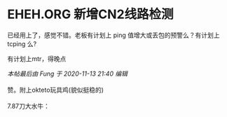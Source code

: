 # EHEH.ORG 新增CN2线路检测


已经用上了，感觉不错。老板有计划上 ping 值增大或丢包的预警么？有计划上 tcping 么?

有计划上mtr，得晚点

<i class="pstatus"> 本帖最后由 Fung 于 2020-11-13 21:40 编辑 </i><br />
<br />
赞。附上okteto玩具鸡(貌似挺稳的)<br />
<img id="aimg_tZ8v5" onclick="zoom(this, this.src, 0, 0, 0)" class="zoom" src="https://vkceyugu.cdn.bspapp.com/VKCEYUGU-imgbed/55ae4926-4824-4014-b9a3-dbae897d2382.png" onmouseover="img_onmouseoverfunc(this)" onload="thumbImg(this)" border="0" alt="" /><br />
<br />
7.87刀大水牛：<br />
<img id="aimg_X8O8D" onclick="zoom(this, this.src, 0, 0, 0)" class="zoom" src="https://vkceyugu.cdn.bspapp.com/VKCEYUGU-imgbed/468075d0-e167-4578-8224-e346b583e1ce.png" onmouseover="img_onmouseoverfunc(this)" onload="thumbImg(this)" border="0" alt="" />
